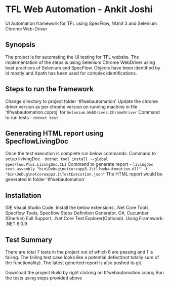# TFL Web Automation - Ankit Joshi
UI Automation framework for TFL using SpecFlow, NUnit 3 and Selenium Chrome Web-Driver

## Synopsis

The project is for automating the UI testing for TFL website. The implementation of the steps is using Selenium Chrome WebDriver using best practices of Selenium and SpecFlow. Objects have been identified by Id mostly and Xpath has been used for complex identifications.

## Steps to run the framework
Change directory to project folder 'tlfwebautomation'
Update the chrome driver version as per chrome version on running machine in file 'tlfwebautomation.csproj' for `Selenium.WebDriver.ChromeDriver`
Command to run tests - `dotnet test`

## Generating HTML report using SpecflowLivingDoc
Once the test execution is complete run below commands:
Command to setup livivngDoc - `dotnet tool install --global SpecFlow.Plus.LivingDoc.CLI`
Command to generate report - `livingdoc test-assembly "bin\Debug\netcoreapp3.1\tlfwebautomation.dll" -t "bin\Debug\netcoreapp3.1\TestExecution.json"` 
The HTML report would be generated in folder 'tlfwebautomation'

## Installation

IDE Visual Studio Code. Install the below extensions:
.Net Core Tools, Specflow Tools, Specflow Steps Definition Generator, C#, Cucumber (Gherkin) Full Support, .Net Core Test Explorer(Optional). Using Framework: .NET 6.0.9

## Test Summary
There are total 7 tests in the project out of which 6 are passing and 1 is failing. The failing test case looks like a potential defect(not totally sure of the functionality). The latest generted report is also pushed to git.

Download the project
Build by right clicking on tlfwebautomation.csproj
Run the tests using steps provided above

